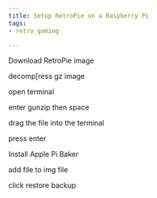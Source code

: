 ```yaml
---
title: Setup RetroPie on a Raspberry Pi
tags:
- retro gaming

---
```

Download RetroPie image

decomp\[ress gz image

open terminal

enter gunzip then space

drag the file into the terminal

press enter

Install Apple Pi Baker

add file to img file

click restore backup